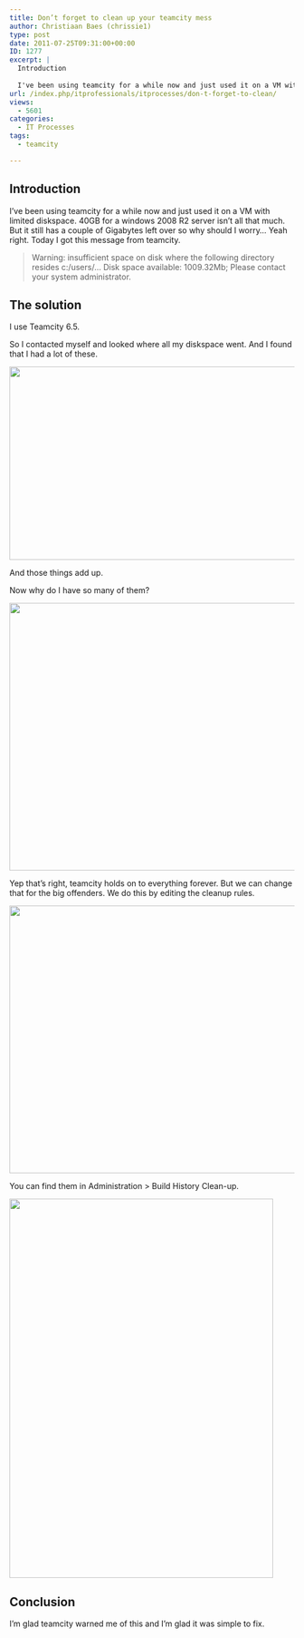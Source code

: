 ```yaml
---
title: Don’t forget to clean up your teamcity mess
author: Christiaan Baes (chrissie1)
type: post
date: 2011-07-25T09:31:00+00:00
ID: 1277
excerpt: |
  Introduction
  
  I've been using teamcity for a while now and just used it on a VM with limited diskspace. 40GB for a windows 2008 R2 server isn't all that much. But it still has a couple of Gigabytes left over so why should I worry... Yeah right. Today&hellip;
url: /index.php/itprofessionals/itprocesses/don-t-forget-to-clean/
views:
  - 5601
categories:
  - IT Processes
tags:
  - teamcity

---
```

## Introduction

I&#8217;ve been using teamcity for a while now and just used it on a VM with limited diskspace. 40GB for a windows 2008 R2 server isn&#8217;t all that much. But it still has a couple of Gigabytes left over so why should I worry&#8230; Yeah right. Today I got this message from teamcity.

> Warning: insufficient space on disk where the following directory resides c:/users/&#8230; Disk space available: 1009.32Mb; Please contact your system administrator.

## The solution

I use Teamcity 6.5.

So I contacted myself and looked where all my diskspace went. And I found that I had a lot of these.

<div class="image_block">
  <a href="https://lessthandot.z19.web.core.windows.net/wp-content/uploads/users/chrissie1/TeamCity/teamcity1.png?mtime=1311593043"><img alt="" src="https://lessthandot.z19.web.core.windows.net/wp-content/uploads/users/chrissie1/TeamCity/teamcity1.png?mtime=1311593043" width="817" height="341" /></a>
</div>

And those things add up.

Now why do I have so many of them?

<div class="image_block">
  <a href="https://lessthandot.z19.web.core.windows.net/wp-content/uploads/users/chrissie1/TeamCity/teamcity2.png?mtime=1311593155"><img alt="" src="https://lessthandot.z19.web.core.windows.net/wp-content/uploads/users/chrissie1/TeamCity/teamcity2.png?mtime=1311593155" width="809" height="472" /></a>
</div>

Yep that&#8217;s right, teamcity holds on to everything forever. But we can change that for the big offenders. We do this by editing the cleanup rules.

<div class="image_block">
  <a href="https://lessthandot.z19.web.core.windows.net/wp-content/uploads/users/chrissie1/TeamCity/teamcity2.png?mtime=1311593155"><img alt="" src="https://lessthandot.z19.web.core.windows.net/wp-content/uploads/users/chrissie1/TeamCity/teamcity2.png?mtime=1311593155" width="809" height="472" /></a>
</div>

You can find them in Administration > Build History Clean-up.

<div class="image_block">
  <a href="https://lessthandot.z19.web.core.windows.net/wp-content/uploads/users/chrissie1/TeamCity/teamcity3.png?mtime=1311593332"><img alt="" src="https://lessthandot.z19.web.core.windows.net/wp-content/uploads/users/chrissie1/TeamCity/teamcity3.png?mtime=1311593332" width="466" height="669" /></a>
</div>

## Conclusion

I&#8217;m glad teamcity warned me of this and I&#8217;m glad it was simple to fix.